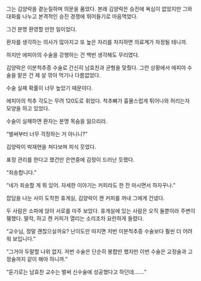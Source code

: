 그는 김양락을 곁눈질하며 의문을 품었다. 본래 김양락은 승진에 욕심이 없었지만 그와 대화를 나누고 본격적인 승진 경쟁에 뛰어들기로 마음먹었다.

그건 분명 환영할 만한 일이었다.

환자를 생각하는 의사가 많아지고 또 높은 자리를 차지하면 의료계가 자정될 테니까.

하지만 에피아의 수술을 강행하는 건 백번 생각해도 무리였다.

김양락은 이분척추증 수술로 간신히 남효찬과 균형을 맞췄다. 그런 상황에서 에피아 수술을 맡은 건 제 살 깎아 먹기나 다름없었다.

수술 실패 확률이 너무 높았기 때문이다.

에피아의 척추 각도는 무려 120도로 휘었다. 척추뼈가 흉물스럽게 튀어나와 허리는자 모양을 하고 있었다.

수술이 실패하면 환자는 분명 목숨을 잃으리라.

“벌써부터 너무 걱정하는 거 아니니?”

김양락이 박재현을 쳐다보며 피식 웃었다.

표정 관리를 한다고 했건만 은연중에 감정이 드러난 듯했다.

“죄송합니다.”

“네가 죄송할 게 뭐 있어. 자세한 이야기는 커피라도 한 잔 마시면서 하자꾸나.”

잡담을 나눈 사이 도착한 휴게실, 김양락이 캔 커피를 꺼내 그에게 건넸다.

두 사람은 소파에 앉아 서로를 마주 보았다. 휴게실에 있는 사람은 오직 둘뿐이라 주변이 휑했다. 딸칵, 하고 캔 커피가 열리는 소리조차 요란하게 들렸다.

“교수님, 정말 괜찮으실까요? 난이도만 따지면 저번 이분척추증 수술보다 훨씬 더 어려워 보입니다.”

“그거야 두말할 나위 없지. 저번 수술은 단순히 봉합만 했지만 이번 수술은 교정술과 고정술까지 같이 해야 하니까.”

“듣기로는 남효찬 교수는 벌써 신수술에 성공했다고 하던데…….”